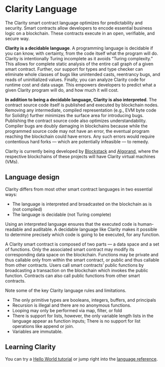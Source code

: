 # Clarity Language

The Clarity smart contract language optimizes for predictability and security. Smart contracts allow developers to encode essential business logic on a blockchain. These contracts execute in an open, verifiable, and secure way.

**Clarity is a decidable language**. A programming language is decidable if you can know, with certainty, from the code itself what the program will do. Clarity is intentionally Turing incomplete as it avoids “Turing complexity.” This allows for complete static analysis of the entire call graph of a given smart contract. Further, our support for types and type checker can eliminate whole classes of bugs like unintended casts, reentrancy bugs, and reads of uninitialized values. Finally, you can analyze Clarity code for runtime cost and data usage. This empowers developers to predict what a given Clarity program will do, and how much it will cost.

**In addition to being a decidable language, Clarity is also interpreted**. The contract source code itself is published and executed by blockchain nodes. Removing any intermediate, compiled representation (e.g., EVM byte code for Solidity) further minimizes the surface area for introducing bugs. Publishing the contract source code also optimizes understandability. Compiler bugs are doubly damaging in blockchains because while the programmed source code may not have an error, the eventual program reaching the blockchain could have errors. Any such errors would require contentious hard forks — which are potentially infeasible — to remedy.

Clarity is currently being developed by [Blockstack](https://github.com/blockstack) and [Algorand](https://github.com/algorand), where the respective blockchains of these projects will have Clarity virtual machines (VMs).

## Language design

Clarity differs from most other smart contract languages in two essential ways:

* The language is interpreted and broadcasted on the blockchain as is (not compiled)
* The language is decidable (not Turing complete)

Using an interpreted language ensures that the executed code is human-readable and auditable. A decidable language like Clarity makes it possible to determine precisely which code is going to be executed, for any function.

A Clarity smart contract is composed of two parts — a data space and a set of functions. Only the associated smart contract may modify its corresponding data space on the blockchain. Functions may be private and thus callable only from within the smart contract, or public and thus callable from other contracts. Users call smart contracts’ public functions by broadcasting a transaction on the blockchain which invokes the public function. Contracts can also call public functions from other smart contracts.

Note some of the key Clarity language rules and limitations.

* The only primitive types are booleans, integers, buffers, and principals
* Recursion is illegal and there are no anonymous functions.
* Looping may only be performed via map, filter, or fold
* There is support for lists, however, the only variable length lists in the language appear as function inputs; There is no support for list operations like append or join.
* Variables are immutable.

## Learning Clarity

You can try a [Hello World tutorial](https://github.com/clarity-lang/overview/blob/master/tutorial-hello-world.md) or jump right into the [language reference](https://github.com/clarity-lang/reference/blob/master/reference.md).
